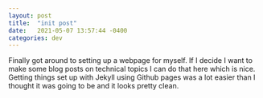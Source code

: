 ```yaml
---
layout: post
title:  "init post"
date:   2021-05-07 13:57:44 -0400
categories: dev
---
```

Finally got around to setting up a webpage for myself. If I decide I want to make some blog posts on technical topics I can do that here which is nice. 
Getting things set up with Jekyll using Github pages was a lot easier than I thought it was going to be and it looks pretty clean. 